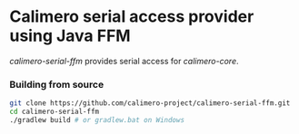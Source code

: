 Calimero serial access provider using Java FFM
=============

_calimero-serial-ffm_ provides serial access for _calimero-core_. 

### Building from source
~~~ sh
git clone https://github.com/calimero-project/calimero-serial-ffm.git
cd calimero-serial-ffm
./gradlew build # or gradlew.bat on Windows
~~~
